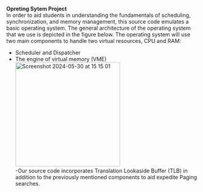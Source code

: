 **Opreting Sytem Project** <br /> 
In order to aid students in understanding the fundamentals of scheduling, synchronization, and memory management, this source code emulates a basic operating system. The general architecture of the operating system that we use is depicted in the figure below. The operating system will use two main components to handle two virtual resources, CPU and RAM:
- Scheduler and Dispatcher
- The engine of virtual memory (VME)
<img width="275" alt="Screenshot 2024-05-30 at 15 15 01" src="https://github.com/nhattribk22/Operating-System/assets/115467395/95bcf181-fdb6-4fd1-b207-48a066f9020a"> <br /> 
-Our source code incorporates Translation Lookaside Buffer (TLB) in addition to the previously mentioned components to aid expedite Paging searches.
